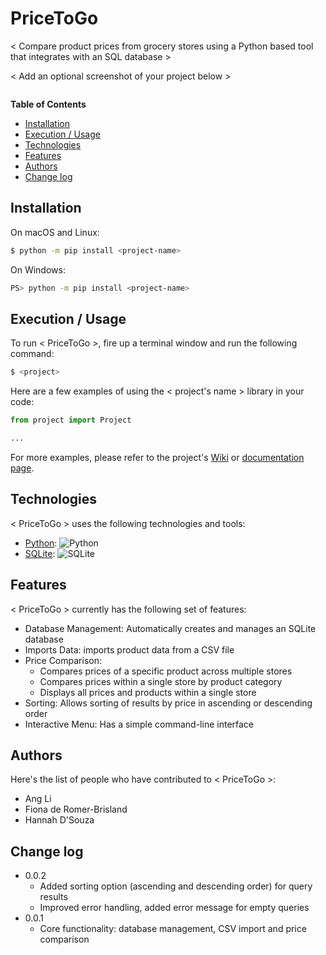 # PriceToGo


< Compare product prices from grocery stores using a Python based tool that integrates with an SQL database >

< Add an optional screenshot of your project below >

![]()

**Table of Contents**

- [Installation](#installation)
- [Execution / Usage](#execution--usage)
- [Technologies](#technologies)
- [Features](#features)
- [Authors](#author)
- [Change log](#change-log)

## Installation

On macOS and Linux:

```sh
$ python -m pip install <project-name>
```

On Windows:

```sh
PS> python -m pip install <project-name>
```

## Execution / Usage

To run < PriceToGo >, fire up a terminal window and run the following command:

```sh
$ <project>
```

Here are a few examples of using the < project's name > library in your code:

```python
from project import Project

...
```

For more examples, please refer to the project's [Wiki](wiki) or [documentation page](docs).

## Technologies

< PriceToGo > uses the following technologies and tools:

- [Python](https://www.python.org/): ![Python](https://img.shields.io/badge/python-3670A0?style=for-the-badge&logo=python&logoColor=ffdd54)
- [SQLite](https://sqlite.org/): ![SQLite](https://img.shields.io/badge/sqlite-%2307405e.svg?style=for-the-badge&logo=sqlite&logoColor=white)

## Features

< PriceToGo > currently has the following set of features:

- Database Management: Automatically creates and manages an SQLite database
- Imports Data: imports product data from a CSV file
- Price Comparison:
  - Compares prices of a specific product across multiple stores
  - Compares prices within a single store by product category
  - Displays all prices and products within a single store
- Sorting: Allows sorting of results by price in ascending or descending order
- Interactive Menu: Has a simple command-line interface


## Authors

Here's the list of people who have contributed to < PriceToGo >:

- Ang Li 
- Fiona de Romer-Brisland 
- Hannah D'Souza


## Change log

- 0.0.2
    - Added sorting option (ascending and descending order) for query results
    - Improved error handling, added error message for empty queries
- 0.0.1
    - Core functionality: database management, CSV import and price comparison
